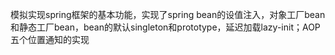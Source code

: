 模拟实现spring框架的基本功能，实现了spring bean的设值注入，对象工厂bean和静态工厂bean，bean的默认singleton和prototype，延迟加载lazy-init；AOP五个位置通知的实现
